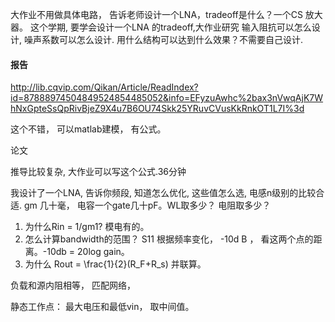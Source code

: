 大作业不用做具体电路， 告诉老师设计一个LNA，tradeoff是什么？一个CS 放大器。 这个学期, 要学会设计一个LNA 的tradeoff,大作业研究 输入阻抗可以怎么设计, 噪声系数可以怎么设计. 用什么结构可以达到什么效果？不需要自己设计.

#### 报告

http://lib.cqvip.com/Qikan/Article/ReadIndex?id=87888974504849524854485052&info=EFyzuAwhc%2bax3nVwqAjK7WhNxGpteSsQpRivBjeZ9X4u7B6OU74Skk25YRuvCVusKkRnkOT1L7I%3d 

这个不错， 可以matlab建模， 有公式。 

论文

推导比较复杂, 大作业可以写这个公式.36分钟

我设计了一个LNA, 告诉你频段, 知道怎么优化, 这些值怎么选, 电感n级别的比较合适. gm 几十毫， 电容一个gate几十pF。WL取多少？ 电阻取多少？ 

1. 为什么Rin = 1/gm1?  模电有的。   
2. 怎么计算bandwidth的范围？  S11 根据频率变化， -10d B ， 看这两个点的距离。-10db = 20log gain。
3. 为什么 Rout = \frac{1}{2}(R_F+R_s) 并联算。



负载和源内阻相等， 匹配网络，



静态工作点： 最大电压和最低vin， 取中间值。 
